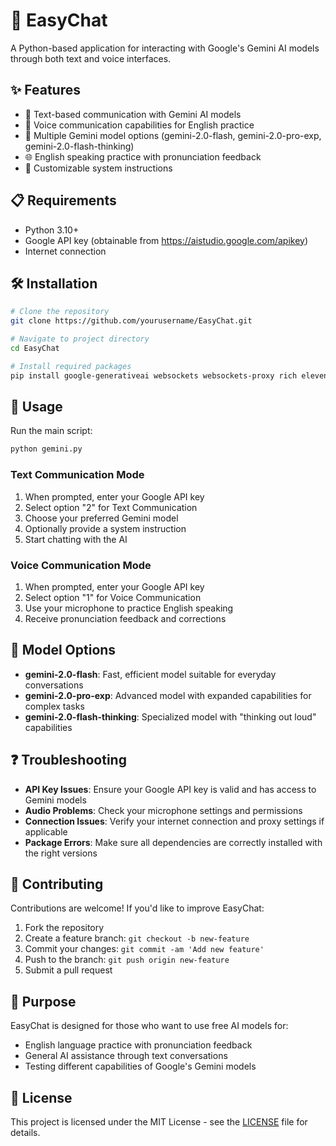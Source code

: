 # 🚀 EasyChat

A Python-based application for interacting with Google's Gemini AI models through both text and voice interfaces.

## ✨ Features

- 💬 Text-based communication with Gemini AI models
- 🎤 Voice communication capabilities for English practice
- 🤖 Multiple Gemini model options (gemini-2.0-flash, gemini-2.0-pro-exp, gemini-2.0-flash-thinking)
- 🌐 English speaking practice with pronunciation feedback
- 📝 Customizable system instructions

## 📋 Requirements

- Python 3.10+
- Google API key (obtainable from <https://aistudio.google.com/apikey>)
- Internet connection

## 🛠️ Installation

```bash
# Clone the repository
git clone https://github.com/yourusername/EasyChat.git

# Navigate to project directory
cd EasyChat

# Install required packages
pip install google-generativeai websockets websockets-proxy rich elevenlabs pyaudio
```

## 🚀 Usage

Run the main script:

```bash
python gemini.py
```

### Text Communication Mode

1. When prompted, enter your Google API key
2. Select option "2" for Text Communication
3. Choose your preferred Gemini model
4. Optionally provide a system instruction
5. Start chatting with the AI

### Voice Communication Mode

1. When prompted, enter your Google API key
2. Select option "1" for Voice Communication
3. Use your microphone to practice English speaking
4. Receive pronunciation feedback and corrections

## 📱 Model Options

- **gemini-2.0-flash**: Fast, efficient model suitable for everyday conversations
- **gemini-2.0-pro-exp**: Advanced model with expanded capabilities for complex tasks
- **gemini-2.0-flash-thinking**: Specialized model with "thinking out loud" capabilities

## ❓ Troubleshooting

- **API Key Issues**: Ensure your Google API key is valid and has access to Gemini models
- **Audio Problems**: Check your microphone settings and permissions
- **Connection Issues**: Verify your internet connection and proxy settings if applicable
- **Package Errors**: Make sure all dependencies are correctly installed with the right versions

## 🤝 Contributing

Contributions are welcome! If you'd like to improve EasyChat:

1. Fork the repository
2. Create a feature branch: `git checkout -b new-feature`
3. Commit your changes: `git commit -am 'Add new feature'`
4. Push to the branch: `git push origin new-feature`
5. Submit a pull request

## 🎯 Purpose

EasyChat is designed for those who want to use free AI models for:

- English language practice with pronunciation feedback
- General AI assistance through text conversations
- Testing different capabilities of Google's Gemini models

## 📝 License

This project is licensed under the MIT License - see the [LICENSE](LICENSE) file for details.
